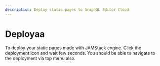```yaml
---
description: Deploy static pages to GraphQL Editor Cloud
---
```


# Deployaa

To deploy your static pages made with JAMStack engine. Click the deployment icon and wait few seconds. You should be able to navigate to the deployment via top menu also.
